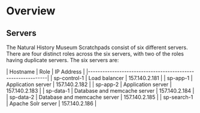 Overview
========

Servers
-------

The Natural History Museum Scratchpads consist of six different servers. There 
are four distinct roles across the six servers, with two of the roles having 
duplicate servers. The six servers are:

| Hostname     | Role                         | IP Address    |
 |-------------------------------------------------------------|
| sp-control-1 | Load balancer                | 157.140.2.181 |
| sp-app-1     | Application server           | 157.140.2.182 |
| sp-app-2     | Application server           | 157.140.2.183 |
| sp-data-1    | Database and memcache server | 157.140.2.184 |
| sp-data-2    | Database and memcache server | 157.140.2.185 |
| sp-search-1  | Apache Solr server           | 157.140.2.186 |
